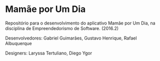 # Mamãe por Um Dia

Repositório para o desenvolvimento do aplicativo Mamãe por Um Dia, na disciplina de Empreendedorismo de Software. (2016.2)

Desenvolvedores:
Gabriel Guimarães,
Gustavo Henrique,
Rafael Albuquerque

Designers:
Laryssa Tertuliano,
Diego Ygor
